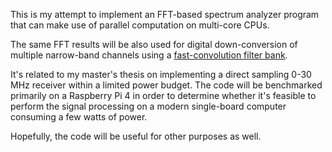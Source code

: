This is my attempt to implement an FFT-based spectrum analyzer program
that can make use of parallel computation on multi-core CPUs.

The same FFT results will be also used for digital down-conversion
of multiple narrow-band channels using a
[fast-convolution filter bank](https://ieeexplore.ieee.org/document/6834830).

It's related to my master's thesis on implementing a direct sampling
0-30 MHz receiver within a limited power budget.
The code will be benchmarked primarily on a Raspberry Pi 4 in order to
determine whether it's feasible to perform the signal processing on a
modern single-board computer consuming a few watts of power.

Hopefully, the code will be useful for other purposes as well.
